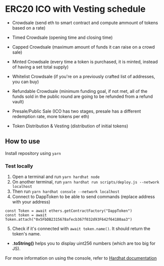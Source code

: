 # ERC20 ICO with Vesting schedule

- Crowdsale (send eth to smart contract and compute ammount of tokens based on a rate)
- Timed Crowdsale (opening time and closing time)
- Capped Crowdsale (maximum amount of funds it can raise on a crowd sale)
- Minted Crowdsale (every time a token is purchased, it is minted, instead of having a set total supply)
- Whitelist Crowdsale (if you're on a previously crafted list of addresses, you can buy)
- Refundable Crowdsale (minimum funding goal, if not met, all of the funds sold in the public round are going to be refunded from a refund vault)

- Presale/Public Sale (ICO has two stages, presale has a different redemption rate, more tokens per eth)
- Token Distribution & Vesting (distribution of initial tokens)

## How to use

Install repository using `yarn`

### Test locally

1. Open a terminal and run `yarn hardhat node`
2. On another terminal, run `yarn hardhat run scripts/deploy.js --network localhost`
3. Then run `yarn hardhat console --network localhost`
4. Connect to DappToken to be able to send commands (replace address with your address)

```
const Token = await ethers.getContractFactory("DappToken")
const token = await Token.attach("0x5FbDB2315678afecb367f032d93F642f64180aa3")
```

5. Check if it's connected with `await token.name()`. It should return the token's name.

- **.toString()** helps you to display uint256 numbers (which are too big for JS).

For more information on using the console, refer to [Hardhat documentation](https://docs.openzeppelin.com/learn/deploying-and-interacting?pref=hardhat)
